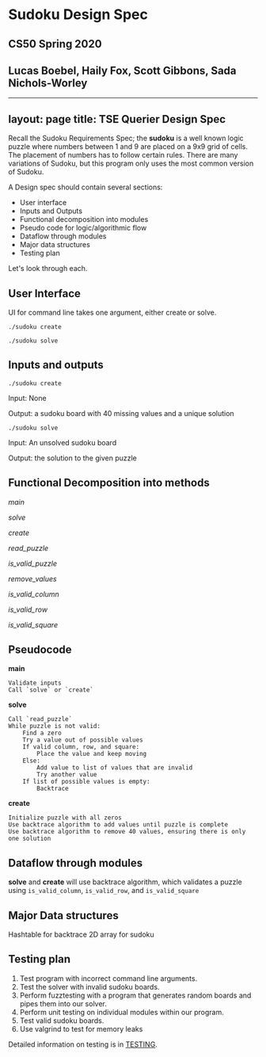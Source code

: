# Sudoku Design Spec
## CS50 Spring 2020
## Lucas Boebel, Haily Fox, Scott Gibbons, Sada Nichols-Worley

---
layout: page
title: TSE Querier Design Spec
---

Recall the Sudoku Requirements Spec; the **sudoku** is a well known logic puzzle where numbers between 1 and 9 are placed on a 9x9 grid of cells. The placement of numbers has to follow certain rules. There are many variations of Sudoku, but this program only uses the most common version of Sudoku.

A Design spec should contain several sections:

* User interface
* Inputs and Outputs
* Functional decomposition into modules
* Pseudo code for logic/algorithmic flow
* Dataflow through modules
* Major data structures
* Testing plan

Let's look through each.

## User Interface
UI for command line takes one argument, either create or solve.

`./sudoku create`

`./sudoku solve`

## Inputs and outputs
`./sudoku create`

Input: None

Output: a sudoku board with 40 missing values and a unique solution

`./sudoku solve`

Input: An unsolved sudoku board

Output: the solution to the given puzzle

## Functional Decomposition into methods
*main*

*solve*

*create*

*read_puzzle*

*is_valid_puzzle*

*remove_values*

*is_valid_column*

*is_valid_row*

*is_valid_square*

## Pseudocode
**main**

	Validate inputs
	Call `solve` or `create`

**solve**

	Call `read_puzzle`
	While puzzle is not valid:
		Find a zero
		Try a value out of possible values
		If valid column, row, and square:
			Place the value and keep moving
		Else: 
			Add value to list of values that are invalid
			Try another value
		If list of possible values is empty:
			Backtrace

**create**

	Initialize puzzle with all zeros
	Use backtrace algorithm to add values until puzzle is complete
	Use backtrace algorithm to remove 40 values, ensuring there is only one solution


## Dataflow through modules
**solve** and **create** will use backtrace algorithm, which validates a puzzle using `is_valid_column`, `is_valid_row`, and `is_valid_square`

## Major Data structures
Hashtable for backtrace
2D array for sudoku

## Testing plan

1. Test program with incorrect command line arguments.
2. Test the solver with invalid sudoku boards.
3. Perform fuzztesting with a program that generates random boards and pipes them into our solver. 
4. Perform unit testing on individual modules within our program. 
5. Test valid sudoku boards.
6. Use valgrind to test for memory leaks

Detailed information on testing is in [TESTING](TESTING.md).
